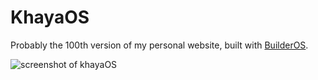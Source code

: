 # KhayaOS

Probably the 100th version of my personal website, built with [BuilderOS](https://builderos.dev).

![screenshot of khayaOS](/public/screenshot.png)
